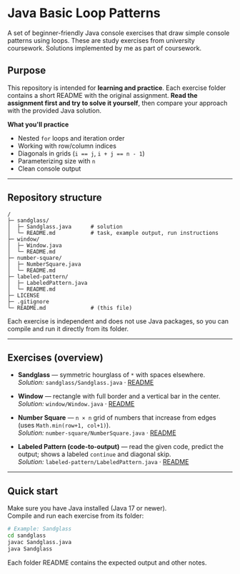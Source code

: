 # Java Basic Loop Patterns

A set of beginner-friendly Java console exercises that draw simple console patterns using loops. These are study exercises from university coursework. Solutions implemented by me as part of coursework.

## Purpose

This repository is intended for **learning and practice**. Each exercise folder contains a short README with the original assignment. **Read the assignment first and try to solve it yourself**, then compare your approach with the provided Java solution. 

**What you'll practice**
- Nested `for` loops and iteration order
- Working with row/column indices
- Diagonals in grids (`i == j`, `i + j == n - 1`)
- Parameterizing size with `n`
- Clean console output

---

## Repository structure

```
/
├─ sandglass/
│  ├─ Sandglass.java      # solution
│  └─ README.md           # task, example output, run instructions
├─ window/
│  ├─ Window.java
│  └─ README.md
├─ number-square/
│  ├─ NumberSquare.java
│  └─ README.md
├─ labeled-pattern/
│  ├─ LabeledPattern.java
│  └─ README.md
├─ LICENSE
├─ .gitignore
└─ README.md              # (this file)
```

Each exercise is independent and does not use Java packages, so you can compile and run it directly from its folder.

---

## Exercises (overview)

- **Sandglass** — symmetric hourglass of `*` with spaces elsewhere.  
  *Solution:* `sandglass/Sandglass.java` · [README](sandglass/README.md)

- **Window** — rectangle with full border and a vertical bar in the center.  
  *Solution:* `window/Window.java` · [README](window/README.md)

- **Number Square** — `n × n` grid of numbers that increase from edges (uses `Math.min(row+1, col+1)`).  
  *Solution:* `number-square/NumberSquare.java` · [README](number-square/README.md)

- **Labeled Pattern (code-to-output)** — read the given code, predict the output; shows a labeled `continue` and diagonal skip.  
  *Solution:* `labeled-pattern/LabeledPattern.java` · [README](labeled-pattern/README.md)

---

## Quick start

Make sure you have Java installed (Java 17 or newer).  
Compile and run each exercise from its folder:

```bash
# Example: Sandglass
cd sandglass
javac Sandglass.java
java Sandglass
```

Each folder README contains the expected output and other notes.
